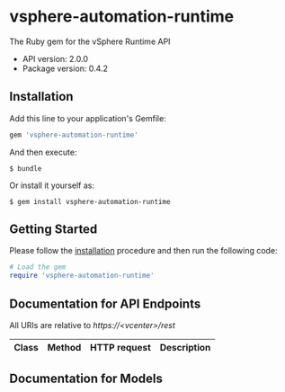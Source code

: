 # vsphere-automation-runtime

The Ruby gem for the vSphere Runtime API

- API version: 2.0.0
- Package version: 0.4.2

## Installation

Add this line to your application's Gemfile:

```ruby
gem 'vsphere-automation-runtime'
```

And then execute:

    $ bundle

Or install it yourself as:

    $ gem install vsphere-automation-runtime

## Getting Started

Please follow the [installation](#installation) procedure and then run the following code:

```ruby
# Load the gem
require 'vsphere-automation-runtime'

```

## Documentation for API Endpoints

All URIs are relative to *https://&lt;vcenter&gt;/rest*

Class | Method | HTTP request | Description
------------ | ------------- | ------------- | -------------


## Documentation for Models


